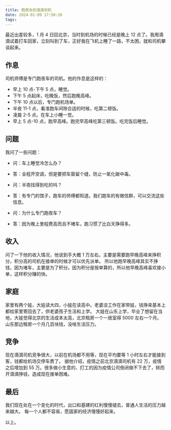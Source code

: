 ```yaml
---
title: 跑夜车的滴滴司机
date: 2024-01-09 17:50:20
tags:
---
```


最近出差较多，1 月 4 日回北京，当时到机场的时候已经是晚上 12 点了。我用滴滴试着打车回家，立刻叫到了车，正好我在飞机上睡了一路，不太困，就和司机攀谈起来。

## 作息

司机师傅是专门跑夜车的司机。他的作息是这样的：

 - 早上 10 点-下午 5 点，睡觉。
 - 下午 5 点起床，吃晚饭，然后跑晚高峰。
 - 下午 10 点以后，专门跑机场单。
 - 半夜 11-1 点，看准跑车间隙合适的时候，吃第二顿饭。
 - 凌晨 2-5 点。在车上小睡一觉。
 - 早上 5 点-10 点，跑早高峰。跑完早高峰吃第三顿饭。吃完饭后睡觉。
 
## 问题

我问了一些问题：

 - 问：车上睡觉冷怎么办？
 - 答：全程开空调，但是要把车窗留个缝，防止一氧化碳中毒。

 - 问：半夜找得到吃的吗？
 - 答：有专门的馆子，跑车的师傅都知道。我们跑车的有微信群，可以交流这些信息。

 - 问：为什么专门跑夜车？
 - 答：因为晚上里程费高而且不堵车，跑习惯了比白天挣得多。


## 收入

问了一下他的收入情况，他说到手大概 1 万左右。主要是需要跑早晚高峰来挣积分，积分高的司机在接单的时候才可以优先派单。
所以他跑早晚高峰其实不挣钱，因为堵车，主要是为了积分。因为积分是按单算的，所以他早晚高峰喜欢接小单，这样积分赚的快。

## 家庭

家里有两个娃，大娃读大四，小娃在读高中。老婆没工作在家带娃，钱挣来基本上都给家里寄回去了，供老婆孩子生活和上学。
大娃在山东上学，毕业了想留在当地，大娃觉得北京的生活成本太高，北京租房一个一居室得 5000 左右一个月。山东那边租房一个月几百块钱，没啥生活压力。

## 竞争

现在滴滴司机竞争很大，以前在机场都不用等，现在平均要等 1 小时左右才能接到客，钱都给机场交停车费了。
据他介绍，疫情之前北京滴滴司机有 22 万，疫情之后增加到 55 万。很多做小生意的、打工的因为疫情公司倒闭做不下去了，转而开滴滴挣钱，造成现在接单困难。

## 最后

我们现在处在一个变化的时代，出口和基建的红利慢慢褪去，普通人生活的压力越来越大。
每一个人都不容易，愿国家的经济慢慢好起来。

以上。